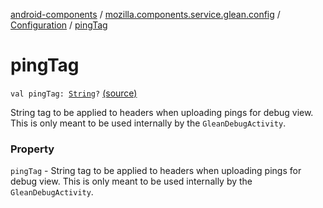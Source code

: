 [android-components](../../index.md) / [mozilla.components.service.glean.config](../index.md) / [Configuration](index.md) / [pingTag](./ping-tag.md)

# pingTag

`val pingTag: `[`String`](https://kotlinlang.org/api/latest/jvm/stdlib/kotlin/-string/index.html)`?` [(source)](https://github.com/mozilla-mobile/android-components/blob/master/components/service/glean/src/main/java/mozilla/components/service/glean/config/Configuration.kt#L35)

String tag to be applied to headers when uploading pings for debug view.
    This is only meant to be used internally by the `GleanDebugActivity`.

### Property

`pingTag` - String tag to be applied to headers when uploading pings for debug view.
    This is only meant to be used internally by the `GleanDebugActivity`.